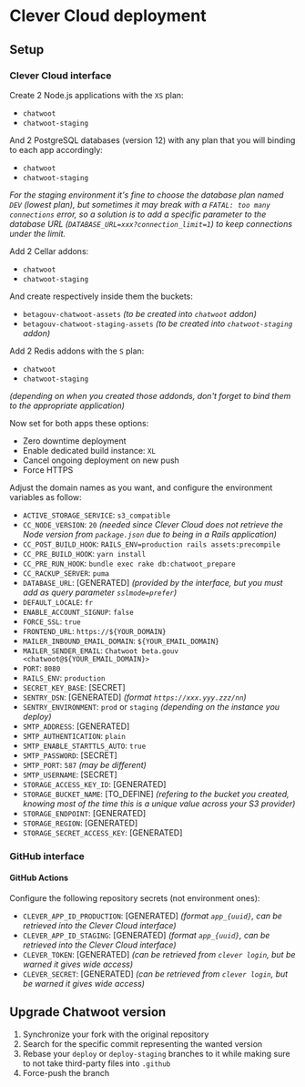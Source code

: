 # Clever Cloud deployment

## Setup

### Clever Cloud interface

Create 2 Node.js applications with the `XS` plan:
* `chatwoot`
* `chatwoot-staging`

And 2 PostgreSQL databases (version 12) with any plan that you will binding to each app accordingly:
* `chatwoot`
* `chatwoot-staging`

_For the staging environment it's fine to choose the database plan named `DEV` (lowest plan), but sometimes it may break with a `FATAL: too many connections` error, so a solution is to add a specific parameter to the database URL (`DATABASE_URL=xxx?connection_limit=1`) to keep connections under the limit._

Add 2 Cellar addons:
* `chatwoot`
* `chatwoot-staging`

And create respectively inside them the buckets:
* `betagouv-chatwoot-assets` _(to be created into `chatwoot` addon)_
* `betagouv-chatwoot-staging-assets` _(to be created into `chatwoot-staging` addon)_

Add 2 Redis addons with the `S` plan:
* `chatwoot`
* `chatwoot-staging`

_(depending on when you created those addonds, don't forget to bind them to the appropriate application)_

Now set for both apps these options:
* Zero downtime deployment
* Enable dedicated build instance: `XL`
* Cancel ongoing deployment on new push
* Force HTTPS

Adjust the domain names as you want, and configure the environment variables as follow:
* `ACTIVE_STORAGE_SERVICE`: `s3_compatible`
* `CC_NODE_VERSION`: `20` _(needed since Clever Cloud does not retrieve the Node version from `package.json` due to being in a Rails application)_
* `CC_POST_BUILD_HOOK`: `RAILS_ENV=production rails assets:precompile`
* `CC_PRE_BUILD_HOOK`: `yarn install`
* `CC_PRE_RUN_HOOK`: `bundle exec rake db:chatwoot_prepare`
* `CC_RACKUP_SERVER`: `puma`
* `DATABASE_URL`: [GENERATED] _(provided by the interface, but you must add as query parameter `sslmode=prefer`)_
* `DEFAULT_LOCALE`: `fr`
* `ENABLE_ACCOUNT_SIGNUP`: `false`
* `FORCE_SSL`: `true`
* `FRONTEND_URL`: `https://${YOUR_DOMAIN}`
* `MAILER_INBOUND_EMAIL_DOMAIN`: `${YOUR_EMAIL_DOMAIN}`
* `MAILER_SENDER_EMAIL`: `Chatwoot beta.gouv <chatwoot@${YOUR_EMAIL_DOMAIN}>`
* `PORT`: `8080`
* `RAILS_ENV`: `production`
* `SECRET_KEY_BASE`: [SECRET]
* `SENTRY_DSN`: [GENERATED] _(format `https://xxx.yyy.zzz/nn`)_
* `SENTRY_ENVIRONMENT`: `prod` or `staging` _(depending on the instance you deploy)_
* `SMTP_ADDRESS`: [GENERATED]
* `SMTP_AUTHENTICATION`: `plain`
* `SMTP_ENABLE_STARTTLS_AUTO`: `true`
* `SMTP_PASSWORD`: [SECRET]
* `SMTP_PORT`: `587` _(may be different)_
* `SMTP_USERNAME`: [SECRET]
* `STORAGE_ACCESS_KEY_ID`: [GENERATED]
* `STORAGE_BUCKET_NAME`: [TO_DEFINE] _(refering to the bucket you created, knowing most of the time this is a unique value across your S3 provider)_
* `STORAGE_ENDPOINT`: [GENERATED]
* `STORAGE_REGION`: [GENERATED]
* `STORAGE_SECRET_ACCESS_KEY`: [GENERATED]

### GitHub interface

#### GitHub Actions

Configure the following repository secrets (not environment ones):

- `CLEVER_APP_ID_PRODUCTION`: [GENERATED] _(format `app_{uuid}`, can be retrieved into the Clever Cloud interface)_
- `CLEVER_APP_ID_STAGING`: [GENERATED] _(format `app_{uuid}`, can be retrieved into the Clever Cloud interface)_
- `CLEVER_TOKEN`: [GENERATED] _(can be retrieved from `clever login`, but be warned it gives wide access)_
- `CLEVER_SECRET`: [GENERATED] _(can be retrieved from `clever login`, but be warned it gives wide access)_

## Upgrade Chatwoot version

1. Synchronize your fork with the original repository
2. Search for the specific commit representing the wanted version
3. Rebase your `deploy` or `deploy-staging` branches to it while making sure to not take third-party files into `.github`
4. Force-push the branch
